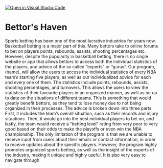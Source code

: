 [![Open in Visual Studio Code](https://classroom.github.com/assets/open-in-vscode-f059dc9a6f8d3a56e377f745f24479a46679e63a5d9fe6f495e02850cd0d8118.svg)](https://classroom.github.com/online_ide?assignment_repo_id=6728864&assignment_repo_type=AssignmentRepo)
# Bettor's Haven 

Sports betting has been one of the most lucrative industries for years now. Basketball betting is a major part of this. Many bettors take to online forums to bet on players points, rebounds, assists, shooting percentages etc. However, despite the popularity in basketball betting, there is no single website or app that allows bettors to access both the individual statistics of the players, and advice of the so called “experts” or “gurus”. Our program, (name), will allow the users to access the individual statistics of every NBA team’s starting five players, as well as our individualized advice for each and every one of them. The statistics include points, rebounds, assists, shooting percentages, and turnovers.  This allows the users to view the statistics of their favourite players in an organized manner, as well as be up to date on the situations of different teams. This is something that would greatly benefit bettors, as they tend to lose money due to not being organized in their processes. The advice is broken down into three parts. First, it includes the team’s overall situation, such as their records and injury situations. Then, it would go into the best individual players to bet on, and lastly, the team would receive a “betting level” rating from very poor to very good based on their odds to make the playoffs or even win the NBA championship. The only limitation of the program is that we are unable to receive input from users about their emails or contact information, in order to receive updates about the specific players. However, the program highly promotes organized sports betting, as well as the insight of the experts of the industry, making it unique and highly useful. It is also very easy to navigate through. 
